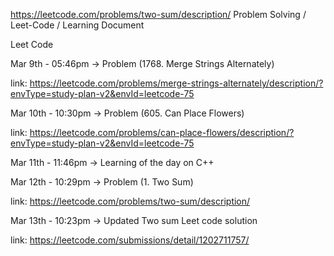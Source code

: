 https://leetcode.com/problems/two-sum/description/ Problem Solving / Leet-Code / Learning Document

Leet Code

Mar 9th - 05:46pm -> Problem (1768. Merge Strings Alternately)

link: https://leetcode.com/problems/merge-strings-alternately/description/?envType=study-plan-v2&envId=leetcode-75

Mar 10th - 10:30pm -> Problem (605. Can Place Flowers)

link: https://leetcode.com/problems/can-place-flowers/description/?envType=study-plan-v2&envId=leetcode-75


Mar 11th - 11:46pm -> Learning of the day on C++


Mar 12th - 10:29pm -> Problem (1. Two Sum)

link: https://leetcode.com/problems/two-sum/description/

Mar 13th - 10:23pm -> Updated Two sum Leet code solution

link: https://leetcode.com/submissions/detail/1202711757/

